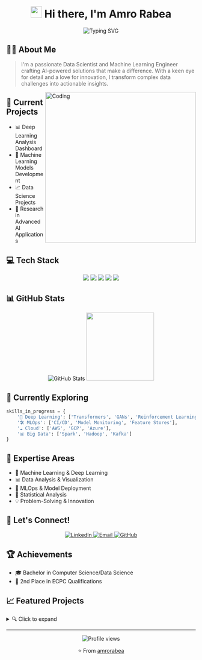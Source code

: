 <h1 align="center">
  <img src="https://media.giphy.com/media/hvRJCLFzcasrR4ia7z/giphy.gif" width="30px"/>
  Hi there, I'm Amro Rabea
</h1>

<div align="center">
  <img src="https://readme-typing-svg.herokuapp.com?font=Fira+Code&pause=1000&color=2C9AF2&center=true&vCenter=true&width=435&lines=Data+Scientist;Machine+Learning+Engineer;AI+Enthusiast;Problem+Solver" alt="Typing SVG" />
</div>

## 🧙‍♂️ About Me
> I'm a passionate Data Scientist and Machine Learning Engineer crafting AI-powered solutions that make a difference. With a keen eye for detail and a love for innovation, I transform complex data challenges into actionable insights.

<img align="right" alt="Coding" width="400" src="https://cdn.dribbble.com/users/1162077/screenshots/3848914/programmer.gif">

## 🚀 Current Projects
- 📊 Deep Learning Analysis Dashboard
- 🤖 Machine Learning Models Development
- 📈 Data Science Projects
- 🔬 Research in Advanced AI Applications

## 💻 Tech Stack
<p align="center">
  <img src="https://img.shields.io/badge/Python-Expert-3776AB?style=for-the-badge&logo=python&logoColor=white"/>
  <img src="https://img.shields.io/badge/TensorFlow-Advanced-FF6F00?style=for-the-badge&logo=tensorflow&logoColor=white"/>
  <img src="https://img.shields.io/badge/PyTorch-Advanced-EE4C2C?style=for-the-badge&logo=pytorch&logoColor=white"/>
  <img src="https://img.shields.io/badge/Scikit--learn-Expert-F7931E?style=for-the-badge&logo=scikit-learn&logoColor=white"/>
  <img src="https://img.shields.io/badge/Docker-Intermediate-2496ED?style=for-the-badge&logo=docker&logoColor=white"/>
</p>

## 📊 GitHub Stats
<div align="center">
  <img src="https://github-readme-stats.vercel.app/api?username=amrorabea&show_icons=true&theme=tokyonight" alt="GitHub Stats" />
  <img height="180em" src="https://github-readme-stats.vercel.app/api/top-langs/?username=amrorabea&layout=compact&langs_count=7&theme=tokyonight"/>
</div>

## 🌱 Currently Exploring
```python
skills_in_progress = {
    '🧠 Deep Learning': ['Transformers', 'GANs', 'Reinforcement Learning'],
    '🛠️ MLOps': ['CI/CD', 'Model Monitoring', 'Feature Stores'],
    '☁️ Cloud': ['AWS', 'GCP', 'Azure'],
    '📊 Big Data': ['Spark', 'Hadoop', 'Kafka']
}
```

## 🎯 Expertise Areas
- 🤖 Machine Learning & Deep Learning
- 📊 Data Analysis & Visualization
- 🔄 MLOps & Model Deployment
- 🧮 Statistical Analysis
- 💡 Problem-Solving & Innovation

## 🤝 Let's Connect!
<p align="center">
  <a href="https://www.linkedin.com/in/amro-rabea/">
    <img src="https://img.shields.io/badge/LinkedIn-0077B5?style=for-the-badge&logo=linkedin&logoColor=white" alt="LinkedIn"/>
  </a>
  <a href="mailto:amroalsafy@gmail.com">
    <img src="https://img.shields.io/badge/Email-D14836?style=for-the-badge&logo=gmail&logoColor=white" alt="Email"/>
  </a>
  <a href="https://github.com/amrorabea">
    <img src="https://img.shields.io/badge/GitHub-100000?style=for-the-badge&logo=github&logoColor=white" alt="GitHub"/>
  </a>
</p>

## 🏆 Achievements
- 🎓 Bachelor in Computer Science/Data Science
- 🌟 2nd Place in ECPC Qualifications

## 📈 Featured Projects
<details>
<summary>🔍 Click to expand</summary>

### Deep Learning Analysis Dashboard
- 📊 Interactive visualization of neural network performance
- 🔄 Real-time model monitoring
- 🎯 Precision metrics tracking

</details>

---
<div align="center">
  <img src="https://komarev.com/ghpvc/?username=amrorabea&color=blue&style=flat-square" alt="Profile views"/>
  
  ⭐️ From [amrorabea](https://github.com/amrorabea)
</div>
